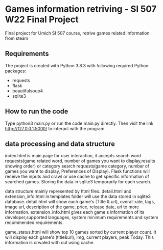 # Games information retriving - SI 507 W22 Final Project
Final project for Umich SI 507 course, retrive games related information from steam 


## Requirements
The project is created with Python 3.8.3 with following required Python packages:
* requests
* flask
* beautifulsoup4
* sqlite3

## How to run the code
Type python3 main.py or run the code main.py directly. Then visit the link http://127.0.0.1:5000/ to interact with the program.

## data processing and data structure
index.html is main page for user interaction, it accepts search word requests(game related word, number of games you want to display,results showing order) or category search requests(game category, number of games you want to display, Preferences of Display).
Flask functions will receive the inputs and crawl or use cache to get specific information of searched games. Storing the data in sqlite3 temporarily for each search.

data structure mainly represented by html files.
detail.html and extension_info.html in templates folder will use the data stored in sqlite3 database.
detail.html will show each game's (Title & url), overall rate, tags, image url, description of the game, price, release date, url to more information. 
extension_info.html gives each game's information of its developer,supported languages, system minimum requirements and system recommended requirements.

game_status.html will show top 10 games sorted by current player count. It will display each game's (title&url), img, current players, peak Today. This information is crwaled with out using cache.
